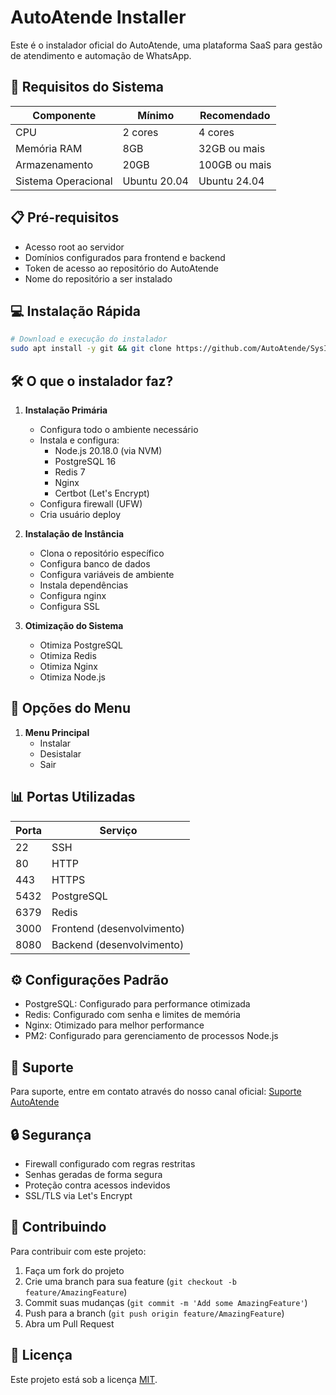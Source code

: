 # AutoAtende Installer

Este é o instalador oficial do AutoAtende, uma plataforma SaaS para gestão de atendimento e automação de WhatsApp.

## 🚀 Requisitos do Sistema

| Componente | Mínimo | Recomendado |
|------------|---------|-------------|
| CPU | 2 cores | 4 cores |
| Memória RAM | 8GB | 32GB ou mais |
| Armazenamento | 20GB | 100GB ou mais |
| Sistema Operacional | Ubuntu 20.04 | Ubuntu 24.04 |

## 📋 Pré-requisitos

- Acesso root ao servidor
- Domínios configurados para frontend e backend
- Token de acesso ao repositório do AutoAtende
- Nome do repositório a ser instalado

## 💻 Instalação Rápida

```bash
# Download e execução do instalador
sudo apt install -y git && git clone https://github.com/AutoAtende/SysInstall.git autoatende && sudo chmod -R 777 ./autoatende && cd ./autoatende && sudo ./install.sh
```

## 🛠️ O que o instalador faz?

1. **Instalação Primária**
   - Configura todo o ambiente necessário
   - Instala e configura:
     - Node.js 20.18.0 (via NVM)
     - PostgreSQL 16
     - Redis 7
     - Nginx
     - Certbot (Let's Encrypt)
   - Configura firewall (UFW)
   - Cria usuário deploy

2. **Instalação de Instância**
   - Clona o repositório específico
   - Configura banco de dados
   - Configura variáveis de ambiente
   - Instala dependências
   - Configura nginx
   - Configura SSL

3. **Otimização do Sistema**
   - Otimiza PostgreSQL
   - Otimiza Redis
   - Otimiza Nginx
   - Otimiza Node.js

## 📝 Opções do Menu

1. **Menu Principal**
   - Instalar
   - Desistalar
   - Sair

## 📊 Portas Utilizadas

| Porta | Serviço |
|-------|---------|
| 22 | SSH |
| 80 | HTTP |
| 443 | HTTPS |
| 5432 | PostgreSQL |
| 6379 | Redis |
| 3000 | Frontend (desenvolvimento) |
| 8080 | Backend (desenvolvimento) |


## ⚙️ Configurações Padrão

- PostgreSQL: Configurado para performance otimizada
- Redis: Configurado com senha e limites de memória
- Nginx: Otimizado para melhor performance
- PM2: Configurado para gerenciamento de processos Node.js

## 🛟 Suporte

Para suporte, entre em contato através do nosso canal oficial: [Suporte AutoAtende](lucas@autoatende.com)

## 🔒 Segurança

- Firewall configurado com regras restritas
- Senhas geradas de forma segura
- Proteção contra acessos indevidos
- SSL/TLS via Let's Encrypt

## 🤝 Contribuindo

Para contribuir com este projeto:

1. Faça um fork do projeto
2. Crie uma branch para sua feature (`git checkout -b feature/AmazingFeature`)
3. Commit suas mudanças (`git commit -m 'Add some AmazingFeature'`)
4. Push para a branch (`git push origin feature/AmazingFeature`)
5. Abra um Pull Request

## 📜 Licença

Este projeto está sob a licença [MIT](https://opensource.org/licenses/MIT).
